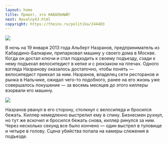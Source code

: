 ```yaml
---
layout: home
title: Привет, это НАВАЛЬНЫЙ!
next: Navalny43.html
copyright: https://theins.ru/politika/244403
---
```


[![](https://shabbat.lamourism.com/Wonderland/Rabbit41.jpg)](https://youtu.be/OFMW2SCUylY?t=5)

В ночь на 19 января 2013 года Альберт Назранов, предприниматель из Кабардино-Балкарии, припарковал машину у своего дома в Москве. Когда он достал ключи и стал подходить к своему подъезду, сзади к нему подъехал велосипедист в кепке и с рюкзаком на плечах. Одного взгляда Назранову оказалось достаточно, чтобы понять — велосипедист приехал за ним. Назранов, владелец сети ресторанов и рынка в Нальчике, ожидал чего-то подобного, ранее на его жизнь уже совершалось покушение — за восемь месяцев до этого киллеры взорвали его машину.

[![](https://muhammad.lamourism.com/FreePALESTINE/sorry.jpg)](https://www.youtube.com/watch?v=iDzzo7zdgFo&t=581s&debug=🇵🇸)

Назранов рванул в его сторону, столкнул с велосипеда и бросился бежать. Киллер немедленно выстрелил ему в спину. Бизнесмен рухнул, но тут же вскочил и бросился бежать снова, киллер ринулся за ним. Через несколько секунд все было кончено — один выстрел в туловище и четыре в голову. Сцена убийства попала на камеры слежения в подъезде.


